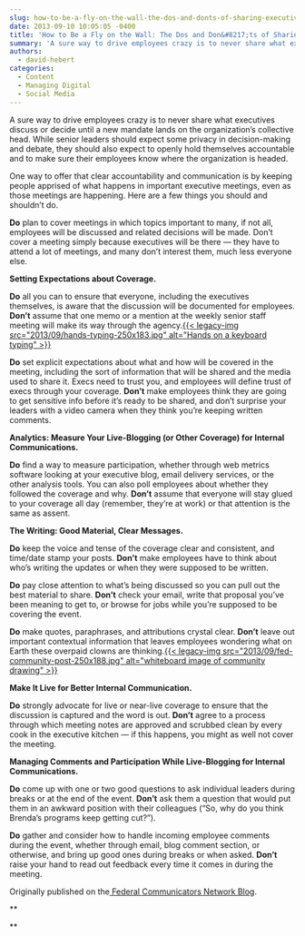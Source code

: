 ```yaml
---
slug: how-to-be-a-fly-on-the-wall-the-dos-and-donts-of-sharing-executive-discussions
date: 2013-09-10 10:05:05 -0400
title: 'How to Be a Fly on the Wall: The Dos and Don&#8217;ts of Sharing Executive Discussions'
summary: 'A sure way to drive employees crazy is to never share what executives discuss or decide until a new mandate lands on the organization’s collective head. While senior leaders should expect some privacy in decision-making and debate, they should also expect to openly hold themselves accountable and to make sure their employees know where the'
authors:
  - david-hebert
categories:
  - Content
  - Managing Digital
  - Social Media
---
```


A sure way to drive employees crazy is to never share what executives discuss or decide until a new mandate lands on the organization’s collective head. While senior leaders should expect some privacy in decision-making and debate, they should also expect to openly hold themselves accountable and to make sure their employees know where the organization is headed.

One way to offer that clear accountability and communication is by keeping people apprised of what happens in important executive meetings, even as those meetings are happening. Here are a few things you should and shouldn&#8217;t do.

**Do** plan to cover meetings in which topics important to many, if not all, employees will be discussed and related decisions will be made. Don’t cover a meeting simply because executives will be there — they have to attend a lot of meetings, and many don’t interest them, much less everyone else.

**Setting Expectations about Coverage.**

**Do** all you can to ensure that everyone, including the executives themselves, is aware that the discussion will be documented for employees. **Don’t** assume that one memo or a mention at the weekly senior staff meeting will make its way through the agency.[{{< legacy-img src="2013/09/hands-typing-250x183.jpg" alt="Hands on a keyboard typing" >}}](https://s3.amazonaws.com/digitalgov/_legacy-img/2013/09/hands-typing.jpg)

**Do** set explicit expectations about what and how will be covered in the meeting, including the sort of information that will be shared and the media used to share it. Execs need to trust you, and employees will define trust of execs through your coverage. **Don’t** make employees think they are going to get sensitive info before it’s ready to be shared, and don’t surprise your leaders with a video camera when they think you’re keeping written comments.

**Analytics: Measure Your Live-Blogging (or Other Coverage) for Internal Communications.**

**Do** find a way to measure participation, whether through web metrics software looking at your executive blog, email delivery services, or the other analysis tools. You can also poll employees about whether they followed the coverage and why. **Don’t** assume that everyone will stay glued to your coverage all day (remember, they’re at work) or that attention is the same as assent.

<p dir="ltr">
  <strong>The Writing: Good Material, Clear Messages.</strong>
</p>

<p dir="ltr">
  <strong>Do</strong> keep the voice and tense of the coverage clear and consistent, and time/date stamp your posts. <strong>Don’t</strong> make employees have to think about who’s writing the updates or when they were supposed to be written.
</p>

<p dir="ltr">
  <strong>Do</strong> pay close attention to what’s being discussed so you can pull out the best material to share. <strong>Don’t</strong> check your email, write that proposal you’ve been meaning to get to, or browse for jobs while you’re supposed to be covering the event.
</p>

<p dir="ltr" style="text-align: left">
  <strong>Do</strong> make quotes, paraphrases, and attributions crystal clear. <strong>Don’t</strong> leave out important contextual information that leaves employees wondering what on Earth these overpaid clowns are thinking.<a href="https://s3.amazonaws.com/digitalgov/_legacy-img/2013/09/fed-community-post.jpg">{{< legacy-img src="2013/09/fed-community-post-250x188.jpg" alt="whiteboard image of community drawing" >}}</a>
</p>

<p dir="ltr">
  <strong>Make It Live for Better Internal Communication.</strong>
</p>

<p dir="ltr">
  <strong>Do</strong> strongly advocate for live or near-live coverage to ensure that the discussion is captured and the word is out. <strong>Don’t</strong> agree to a process through which meeting notes are approved and scrubbed clean by every cook in the executive kitchen — if this happens, you might as well not cover the meeting.
</p>

<p dir="ltr">
  <strong>Managing Comments and Participation While Live-Blogging for Internal Communications.</strong>
</p>

<p dir="ltr">
  <strong>Do</strong> come up with one or two good questions to ask individual leaders during breaks or at the end of the event. <strong>Don’t</strong> ask them a question that would put them in an awkward position with their colleagues (“So, why do you think Brenda’s programs keep getting cut?”).
</p>

<p dir="ltr">
  <strong>Do</strong> gather and consider how to handle incoming employee comments during the event, whether through email, blog comment section, or otherwise, and bring up good ones during breaks or when asked. <strong>Don’t</strong> raise your hand to read out feedback every time it comes in during the meeting.
</p>

<p dir="ltr">
  Originally published on the<a href="http://fedcommnetwork.blogspot.com/2013/09/how-to-be-fly-on-wall-dos-and-donts-of.html"> Federal Communicators Network Blog</a>.
</p>

**
  
**